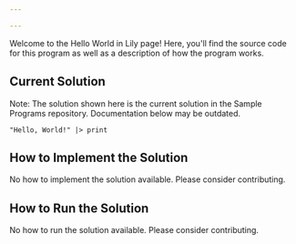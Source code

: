 ```yaml
---

---
```


Welcome to the Hello World in Lily page! Here, you'll find the source code for this program as well as a description of how the program works.

## Current Solution

Note: The solution shown here is the current solution in the Sample Programs repository. Documentation below may be outdated.

```Lily
"Hello, World!" |> print

```

## How to Implement the Solution

No how to implement the solution available. Please consider contributing.

## How to Run the Solution

No how to run the solution available. Please consider contributing.